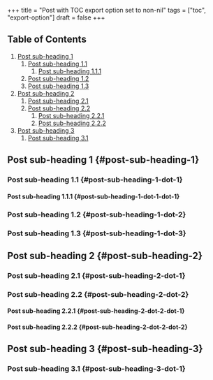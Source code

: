 +++
title = "Post with TOC export option set to non-nil"
tags = ["toc", "export-option"]
draft = false
+++

## Table of Contents

1.  [Post sub-heading 1](#post-sub-heading-1)
    1.  [Post sub-heading 1.1](#post-sub-heading-1-dot-1)
        1.  [Post sub-heading 1.1.1](#post-sub-heading-1-dot-1-dot-1)
    2.  [Post sub-heading 1.2](#post-sub-heading-1-dot-2)
    3.  [Post sub-heading 1.3](#post-sub-heading-1-dot-3)
2.  [Post sub-heading 2](#post-sub-heading-2)
    1.  [Post sub-heading 2.1](#post-sub-heading-2-dot-1)
    2.  [Post sub-heading 2.2](#post-sub-heading-2-dot-2)
        1.  [Post sub-heading 2.2.1](#post-sub-heading-2-dot-2-dot-1)
        2.  [Post sub-heading 2.2.2](#post-sub-heading-2-dot-2-dot-2)
3.  [Post sub-heading 3](#post-sub-heading-3)
    1.  [Post sub-heading 3.1](#post-sub-heading-3-dot-1)


## Post sub-heading 1 {#post-sub-heading-1}


### Post sub-heading 1.1 {#post-sub-heading-1-dot-1}


#### Post sub-heading 1.1.1 {#post-sub-heading-1-dot-1-dot-1}


### Post sub-heading 1.2 {#post-sub-heading-1-dot-2}


### Post sub-heading 1.3 {#post-sub-heading-1-dot-3}


## Post sub-heading 2 {#post-sub-heading-2}


### Post sub-heading 2.1 {#post-sub-heading-2-dot-1}


### Post sub-heading 2.2 {#post-sub-heading-2-dot-2}


#### Post sub-heading 2.2.1 {#post-sub-heading-2-dot-2-dot-1}


#### Post sub-heading 2.2.2 {#post-sub-heading-2-dot-2-dot-2}


## Post sub-heading 3 {#post-sub-heading-3}


### Post sub-heading 3.1 {#post-sub-heading-3-dot-1}
